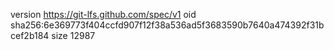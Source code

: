version https://git-lfs.github.com/spec/v1
oid sha256:6e369773f404ccfd907f12f38a536ad5f3683590b7640a474392f31bcef2b184
size 12987
